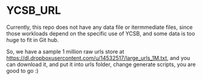 YCSB_URL
========
Currently, this repo does not have any data file or itermmediate files, since those workloads depend on the specific
use of YCSB, and some data is too huge to fit in Git hub.

So, we have a sample 1 million raw urls store at https://dl.dropboxusercontent.com/u/14532517/large_urls_1M.txt,
and you can download it, and put it into urls folder, change generate scripts, you are good to go :)
